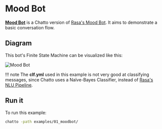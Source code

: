 # Mood Bot

[**Mood Bot**](https://github.com/jaimeteb/chatto/tree/master/examples/01_moodbot) is a Chatto version of [Rasa's Mood Bot](https://github.com/RasaHQ/rasa/tree/master/examples/moodbot). It aims to demonstrate a basic conversation flow.

## Diagram

This bot's Finite State Machine can be visualized like this:

![Mood Bot](/img/chatto_mood_bot.svg)

!!! note
    The **clf.yml** used in this example is not very good at classifying messages, since Chatto uses a Naïve-Bayes Classifier, instead of [Rasa's NLU Pipeline](https://rasa.com/docs/rasa/tuning-your-model/).

## Run it

To run this example:

```bash
chatto -path examples/01_moodbot/
```
